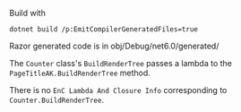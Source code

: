 
Build with
```
dotnet build /p:EmitCompilerGeneratedFiles=true
```

Razor generated code is in obj/Debug/net6.0/generated/

The `Counter` class's `BuildRenderTree` passes a lambda to the `PageTitleAK.BuildRenderTree` method.

There is no `EnC Lambda And Closure Info` corresponding to `Counter.BuildRenderTree`.